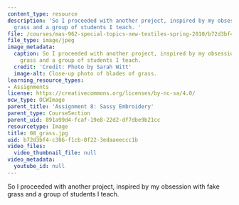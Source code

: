 ```yaml
---
content_type: resource
description: 'So I proceeded with another project, inspired by my obsession with fake
  grass and a group of students I teach. '
file: /courses/mas-962-special-topics-new-textiles-spring-2010/b72d3bf4c386f1cb0f223edaaeeccc1b_08_grass.jpg
file_type: image/jpeg
image_metadata:
  caption: So I proceeded with another project, inspired by my obsession with fake
    grass and a group of students I teach.
  credit: 'Credit: Photo by Sarah Witt'
  image-alt: Close-up photo of blades of grass.
learning_resource_types:
- Assignments
license: https://creativecommons.org/licenses/by-nc-sa/4.0/
ocw_type: OCWImage
parent_title: 'Assignment 8: Sassy Embroidery'
parent_type: CourseSection
parent_uid: 891a99d4-fcaf-19e8-22d2-df7dbe9b21cc
resourcetype: Image
title: 08_grass.jpg
uid: b72d3bf4-c386-f1cb-0f22-3edaaeeccc1b
video_files:
  video_thumbnail_file: null
video_metadata:
  youtube_id: null
---
```

So I proceeded with another project, inspired by my obsession with fake grass and a group of students I teach. 